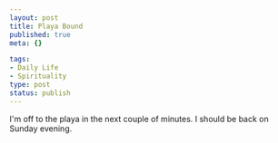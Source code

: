 ```yaml
--- 
layout: post
title: Playa Bound
published: true
meta: {}

tags: 
- Daily Life
- Spirituality
type: post
status: publish
---
```

I'm off to the playa in the next couple of minutes. I should be back on Sunday evening.
